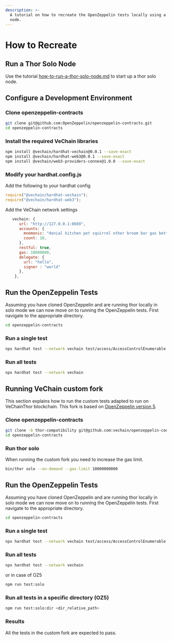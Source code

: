 ```yaml
---
description: >-
  A tutorial on how to recreate the OpenZeppelin tests locally using a Thor Solo
  node.
---
```


# How to Recreate

## Run a Thor Solo Node

Use the tutorial [how-to-run-a-thor-solo-node.md](../../how-to-run-a-node/how-to-run-a-thor-solo-node.md "mention") to start up a thor solo node.

## Configure a Development Environment

### Clone openzeppelin-contracts

```bash
git clone git@github.com:OpenZeppelin/openzeppelin-contracts.git
cd openzeppelin-contracts
```

### Install the required VeChain libraries

```bash
npm install @vechain/hardhat-vechain@0.0.1 --save-exact
npm install @vechain/hardhat-web3@0.0.1 --save-exact
npm install @vechain/web3-providers-connex@1.0.0 --save-exact
```

### Modify your hardhat.config.js

Add the following to your hardhat config

```javascript
require("@vechain/hardhat-vechain");
require("@vechain/hardhat-web3");
```

Add the VeChain network settings

```javascript
   vechain: {
      url: "http://127.0.0.1:8669",
      accounts: {
        mnemonic: "denial kitchen pet squirrel other broom bar gas better priority spoil cross",
        count: 10,
      },
      restful: true,
      gas: 10000000,
      delegate: {
        url: "hello",
        signer : "world"
      },
    },
```

## Run the OpenZeppelin Tests

Assuming you have cloned OpenZeppelin and are running thor locally in solo mode we can now move on to running the OpenZeppelin tests. First navigate to the appropriate directory.

```bash
cd openzeppelin-contracts
```

### Run a single test

```bash
npx hardhat test --network vechain test/access/AccessControlEnumerable.test.js
```

### Run all tests

```bash
npx hardhat test --network vechain
```

## Running VeChain custom fork

This section explains how to run the custom tests adapted to run on VeChainThor blockchain. This fork is based on [OpenZeppelin version 5](https://github.com/OpenZeppelin/openzeppelin-contracts/releases/tag/v5.0.2).

### Clone openzeppelin-contracts

```bash
git clone -b thor-compatibility git@github.com:vechain/openzeppelin-contracts.git
cd openzeppelin-contracts
```

### Run thor solo

When running the custom fork you need to increase the gas limit.

```bash
bin/thor solo --on-demand --gas-limit 10000000000
```

## Run the OpenZeppelin Tests

Assuming you have cloned OpenZeppelin and are running thor locally in solo mode we can now move on to running the OpenZeppelin tests. First navigate to the appropriate directory.

```bash
cd openzeppelin-contracts
```

### Run a single test

```bash
npx hardhat test --network vechain test/access/AccessControlEnumerable.test.js
```

### Run all tests

```bash
npx hardhat test --network vechain
```

or in case of OZ5

```bash
npm run test:solo
```

### Run all tests in a specific directory (OZ5)

```bash
npm run test:solo:dir <dir_relative_path>
```

### Results

All the tests in the custom fork are expected to pass.
